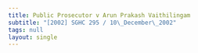 ```yaml
---
title: Public Prosecutor v Arun Prakash Vaithilingam
subtitle: "[2002] SGHC 295 / 10\_December\_2002"
tags: null
layout: single
---
```


